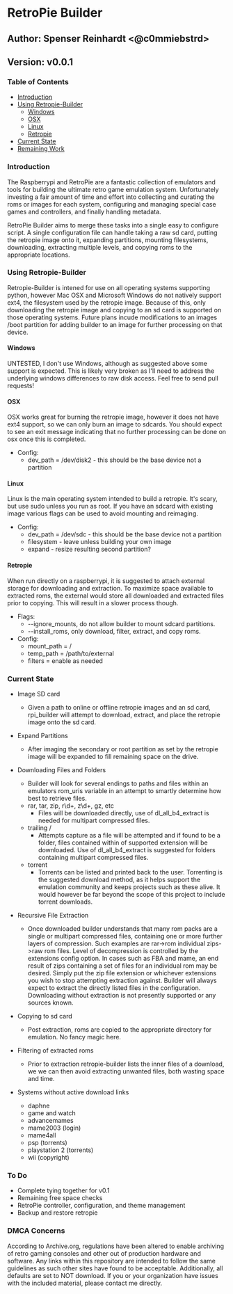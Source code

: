 # RetroPie Builder
## Author: Spenser Reinhardt <@c0mmiebstrd>
## Version: v0.0.1

### Table of Contents

* [Introduction](Readme.md#introduction)
* [Using Retropie-Builder](Readme.md#using-retropie-builder)
  * [Windows](Readme.md#windows)
  * [OSX](Readme.md#osx)
  * [Linux](Readme.md#linux)
  * [Retropie](Readme.md#retropie)
* [Current State](Readme.md#current-state)
* [Remaining Work](Readme.md#todo)

### Introduction

The Raspberrypi and RetroPie are a fantastic collection of emulators and tools
for building the ultimate retro game emulation system. Unfortunately investing
a fair amount of time and effort into collecting and curating the roms or
images for each system, configuring and managing special case games and
controllers, and finally handling metadata.

RetroPie Builder aims to merge these tasks into a single easy to configure
script. A single configuration file can handle taking a raw sd card, putting the
retropie image onto it, expanding partitions, mounting filesystems, downloading,
extracting multiple levels, and copying roms to the appropriate locations.

### Using Retropie-Builder

Retropie-Builder is intened for use on all operating systems supporting python,
however Mac OSX and Microsoft Windows do not natively support ext4, the filesystem
used by the retropie image. Because of this, only downloading the retropie image
and copying to an sd card is supported on those operating systems. Future plans
incude modifications to an images /boot partition for adding builder to an image
for further processing on that device.

#### Windows

UNTESTED, I don't use Windows, although as suggested above some support is
expected. This is likely very broken as I'll need to address the underlying
windows differences to raw disk access. Feel free to send pull requests!

#### OSX

OSX works great for burning the retropie image, however it does not have ext4
support, so we can only burn an image to sdcards. You should expect to see an
exit message indicating that no further processing can be done on osx once this
is completed.

* Config:
  * dev_path = /dev/disk2 - this should be the base device not a partition

#### Linux

Linux is the main operating system intended to build a retropie. It's scary,
but use sudo unless you run as root. If you have an sdcard with existing image
various flags can be used to avoid mounting and reimaging.

* Config:
  * dev_path = /dev/sdc - this should be the base device not a partition
  * filesystem - leave unless building your own image
  * expand - resize resulting second partition?

#### Retropie

When run directly on a raspberrypi, it is suggested to attach external storage
for downloading and extraction. To maximize space available to extracted roms,
the external would store all downloaded and extracted files prior to copying.
This will result in a slower process though.

* Flags:
  * --ignore_mounts, do not allow builder to mount sdcard partitions.
  * --install_roms, only download, filter, extract, and copy roms.
* Config:
  * mount_path = /
  * temp_path = /path/to/external
  * filters = enable as needed

### Current State

* Image SD card
  * Given a path to online or offline retropie images and an sd card,
  rpi_builder will attempt to download, extract, and place the retropie image
  onto the sd card.
* Expand Partitions
  * After imaging the secondary or root partition as set by the retropie image
  will be expanded to fill remaining space on the drive.
* Downloading Files and Folders
  * Builder will look for several endings to paths and files within an emulators
  rom_uris variable in an attempt to smartly determine how best to retrieve
  files.
  * rar, tar, zip, r\d+, z\d+, gz, etc
    * Files will be downloaded directly, use of dl_all_b4_extract is needed for
    multipart compressed files.
  * trailing /
    * Attempts capture as a file will be attempted and if found to be a folder,
    files contained within of supported extension will be downloaded. Use of
    dl_all_b4_extract is suggested for folders containing multipart compressed
    files.
  * torrent
    * Torrents can be listed and printed back to the user. Torrenting is the
    suggested download method, as it helps support the emulation community and
    keeps projects such as these alive. It would however be far beyond the scope
    of this project to include torrent downloads.
* Recursive File Extraction
  * Once downloaded builder understands that many rom packs are a single or
  multipart compressed files, containing one or more further layers of
  compression. Such examples are rar->rom individual zips->raw rom files. Level
  of decompression is controlled by the extensions config option. In cases such
  as FBA and mame, an end result of zips containing a set of files for an
  individual rom may be desired. Simply put the zip file extension or whichever
  extensions you wish to stop attempting extraction against. Builder will always
  expect to extract the directly listed files in the configuration. Downloading
  without extraction is not presently supported or any sources known.
* Copying to sd card
  * Post extraction, roms are copied to the appropriate directory for
  emulation. No fancy magic here.
* Filtering of extracted roms
  * Prior to extraction retropie-builder lists the inner files of a download, we
  we can then avoid extracting unwanted files, both wasting space and time.

* Systems without active download links
  * daphne
  * game and watch
  * advancemames
  * mame2003 (login)
  * mame4all
  * psp (torrents)
  * playstation 2 (torrents)
  * wii (copyright)
  
### To Do

* Complete tying together for v0.1
* Remaining free space checks
* RetroPie controller, configuration, and theme management
* Backup and restore retropie

### DMCA Concerns

According to Archive.org, regulations have been altered to enable archiving of
retro gaming consoles and other out of production hardware and software. Any
links within this repository are intended to follow the same guidelines as
such other sites have found to be acceptable. Additionally, all defaults are set
to NOT download. If you or your organization have issues with the included
material, please contact me directly.
